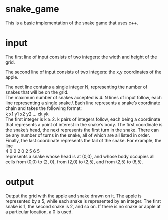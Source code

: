 # snake_game
This is a basic implementation of the snake game that uses c++.

# input
 The first line of input consists of two integers: the width and height of the grid. 
 
 The second line of input consists of two integers: the x,y coordinates of the apple. 
 
 The next line contains a single integer N, representing the number of snakes that will be on the grid.\
 The maximum number of snakes accepted is 4. N lines of input follow, each line representing a single snake.\ 
 Each line represents a snake’s coordinate chain and takes the following format:\
 k x1 y1 x2 y2 ... xk yk\
 The first integer is k ≥ 2. k pairs of integers follow, each being a coordinate that represents a
 point of interest in the snake’s body. The first coordinate is the snake’s head, the next represents
 the first turn in the snake. There can be any number of turns in the snake, all of which are all
 listed in order. Finally, the last coordinate represents the tail of the snake. For example, the line\
 4 0 0 2 0 2 5 6 5\
 represents a snake whose head is at (0,0), and whose body occupies all cells from (0,0) to
 (2, 0), from (2,0) to (2,5), and from (2,5) to (6,5).

# output
Output the grid with the apple and snake drawn on it. The apple is represented by a 5, while
 each snake is represented by an integer. The first snake is 1, the second snake is 2, and so on. If
 there is no snake or apple at a particular location, a 0 is used.
